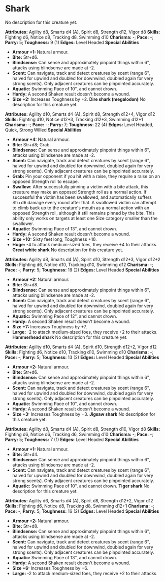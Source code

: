 # Shark

No description for this creature yet.

**Attributes:** Agility d8, Smarts d4 (A), Spirit d8, Strength d12,
Vigor d8
**Skills:** Fighting d6, Notice d8, Tracking d8, Swimming d10
**Charisma:** -; **Pace:** -; **Parry:** 5; **Toughness:** 9 (1)
**Edges:** Level Headed
**Special Abilities**

- **Armour +1:** Natural armour.
- **Bite:** Str+d6.
- **Blindsense:** Can sense and approximately pinpoint things within
6", attacks using blindsense are made at -2.
- **Scent:** Can navigate, track and detect creatures by scent (range
6", halved for upwind and doubled for downwind, doubled again for very
strong scents). Only adjacent creatures can be pinpointed accurately.
- **Aquatic:** Swimming Pace of 10", and cannot drown.
- **Hardy:** A second Shaken result doesn't become a wound.
- **Size +2:** Increases Toughness by +2.
**Dire shark (megalodon)**
No description for this creature yet.

**Attributes:** Agility d10, Smarts d4 (A), Spirit d8, Strength d12+4,
Vigor d12
**Skills:** Fighting d10, Notice d12+3, Tracking d12+3, Swimming d12+1
**Charisma:** -; **Pace:** -; **Parry:** 7; **Toughness:** 22 (4)
**Edges:** Level Headed, Quick, Strong Willed
**Special Abilities**

- **Armour +4:** Natural armour.
- **Bite:** Str+d8; Grab.
- **Blindsense:** Can sense and approximately pinpoint things within
6", attacks using blindsense are made at -2.
- **Scent:** Can navigate, track and detect creatures by scent (range
6", halved for upwind and doubled for downwind, doubled again for very
strong scents). Only adjacent creatures can be pinpointed accurately.
- **Grab:** Pin your opponent if you hit with a raise, they require a
raise on an opposed Strength roll to escape.
- **Swallow:** After successfully pinning a victim with a bite attack,
this creature may make an opposed Strength roll as a normal action. If
successful the victim has been swallowed, and automatically suffers
Str+d6 damage every round after that. A swallowed victim can attempt to
climb back up to the creature's mouth as a normal action with an
opposed Strength roll, although it still remains pinned by the bite.
This ability only works on targets at least one Size category smaller
than the swallower.
- **Aquatic:** Swimming Pace of 13", and cannot drown.
- **Hardy:** A second Shaken result doesn't become a wound.
- **Size +10:** Sixty feet long; Toughness +10.
- **Huge:** -4 to attack medium-sized foes, they receive +4 to their
attacks.
**Great white shark**
No description for this creature yet.

**Attributes:** Agility d8, Smarts d4 (A), Spirit d10, Strength d12+3,
Vigor d12+2
**Skills:** Fighting d6, Notice d10, Tracking d10, Swimming d12
**Charisma:** -; **Pace:** -; **Parry:** 5; **Toughness:** 18 (2)
**Edges:** Level Headed
**Special Abilities**

- **Armour +2:** Natural armour.
- **Bite:** Str+d8.
- **Blindsense:** Can sense and approximately pinpoint things within
6", attacks using blindsense are made at -2.
- **Scent:** Can navigate, track and detect creatures by scent (range
6", halved for upwind and doubled for downwind, doubled again for very
strong scents). Only adjacent creatures can be pinpointed accurately.
- **Aquatic:** Swimming Pace of 12", and cannot drown.
- **Hardy:** A second Shaken result doesn't become a wound.
- **Size +7:** Increases Toughness by +7.
- **Large:** -2 to attack medium-sized foes, they receive +2 to their
attacks.
**Hammerhead shark**
No description for this creature yet.

**Attributes:** Agility d10, Smarts d4 (A), Spirit d10, Strength d12+2,
Vigor d12
**Skills:** Fighting d6, Notice d10, Tracking d10, Swimming d10
**Charisma:** -; **Pace:** -; **Parry:** 5; **Toughness:** 13 (2)
**Edges:** Level Headed
**Special Abilities**

- **Armour +2:** Natural armour.
- **Bite:** Str+d6.
- **Blindsense:** Can sense and approximately pinpoint things within
6", attacks using blindsense are made at -2.
- **Scent:** Can navigate, track and detect creatures by scent (range
6", halved for upwind and doubled for downwind, doubled again for very
strong scents). Only adjacent creatures can be pinpointed accurately.
- **Aquatic:** Swimming Pace of 10", and cannot drown.
- **Hardy:** A second Shaken result doesn't become a wound.
- **Size +3:** Increases Toughness by +3.
**Jigsaw shark**
No description for this creature yet.

**Attributes:** Agility d8, Smarts d4 (A), Spirit d8, Strength d10,
Vigor d8
**Skills:** Fighting d6, Notice d6, Tracking d6, Swimming d10
**Charisma:** -; **Pace:** -; **Parry:** 5; **Toughness:** 7 (1)
**Edges:** Level Headed
**Special Abilities**

- **Armour +1:** Natural armour.
- **Bite:** Str+d4.
- **Blindsense:** Can sense and approximately pinpoint things within
6", attacks using blindsense are made at -2.
- **Scent:** Can navigate, track and detect creatures by scent (range
6", halved for upwind and doubled for downwind, doubled again for very
strong scents). Only adjacent creatures can be pinpointed accurately.
- **Aquatic:** Swimming Pace of 10", and cannot drown.
**Tiger shark**
No description for this creature yet.

**Attributes:** Agility d6, Smarts d4 (A), Spirit d8, Strength d12+2,
Vigor d12
**Skills:** Fighting d6, Notice d8, Tracking d8, Swimming d12+1
**Charisma:** -; **Pace:** -; **Parry:** 5; **Toughness:** 16 (2)
**Edges:** Level Headed
**Special Abilities**

- **Armour +2:** Natural armour.
- **Bite:** Str+d8.
- **Blindsense:** Can sense and approximately pinpoint things within
6", attacks using blindsense are made at -2.
- **Scent:** Can navigate, track and detect creatures by scent (range
6", halved for upwind and doubled for downwind, doubled again for very
strong scents). Only adjacent creatures can be pinpointed accurately.
- **Aquatic:** Swimming Pace of 13", and cannot drown.
- **Hardy:** A second Shaken result doesn't become a wound.
- **Size +6:** Increases Toughness by +6.
- **Large:** -2 to attack medium-sized foes, they receive +2 to their
attacks.

